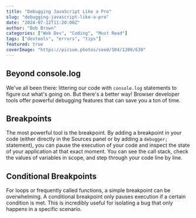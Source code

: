 ```yaml
---
title: "Debugging JavaScript Like a Pro"
slug: "debugging-javascript-like-a-pro"
date: "2024-07-12T11:20:00Z"
author: "Bob Brown"
categories: ["Web Dev", "Coding", "Must Read"]
tags: ["devtools", "errors", "tips"]
featured: true
coverImage: "https://picsum.photos/seed/104/1200/630"
---
```


## Beyond console.log

We've all been there: littering our code with `console.log` statements to figure out what's going on. But there's a better way! Browser developer tools offer powerful debugging features that can save you a ton of time.

## Breakpoints

The most powerful tool is the breakpoint. By adding a breakpoint in your code (either directly in the Sources panel or by adding a `debugger;` statement), you can pause the execution of your code and inspect the state of your application at that exact moment. You can see the call stack, check the values of variables in scope, and step through your code line by line.

## Conditional Breakpoints

For loops or frequently called functions, a simple breakpoint can be overwhelming. A conditional breakpoint only pauses execution if a certain condition is met. This is incredibly useful for isolating a bug that only happens in a specific scenario.
